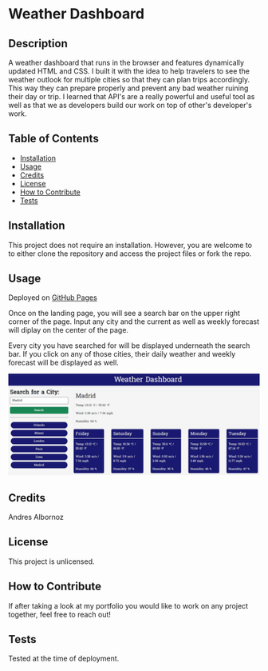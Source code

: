 # Weather Dashboard

## Description
A weather dashboard that runs in the browser and features dynamically updated HTML and CSS. I built it with the idea to help travelers to see the weather outlook for multiple cities
so that they can plan trips accordingly. This way they can prepare properly and prevent any bad weather ruining their day or trip. I learned that API's are a really powerful and useful tool as well as that we as developers build our work on top of other's developer's work.

## Table of Contents
- [Installation](#installation)
- [Usage](#usage)
- [Credits](#credits)
- [License](#license)
- [How to Contribute](#how-to-contribute)
- [Tests](#tests)

## Installation
This project does not require an installation. However, you are welcome to to either clone the repository and access the project files or fork the repo.

## Usage
Deployed on [GitHub Pages](https://andresalbornozgil.github.io/weather-dashboard/)

Once on the landing page, you will see a search bar on the upper right corner of the page. Input any city and the current as well as weekly forecast will diplay on the center of the page.

Every city you have searched for will be displayed underneath the search bar. If you click on any of those cities, their daily weather and weekly forecast will be displayed as well.

![image of westher dashboard](assets/images/weather-dashboard.JPG)

## Credits
Andres Albornoz

## License
This project is unlicensed.

## How to Contribute
If after taking a look at my portfolio you would like to work on any project together, feel free to reach out!

## Tests
Tested at the time of deployment.
